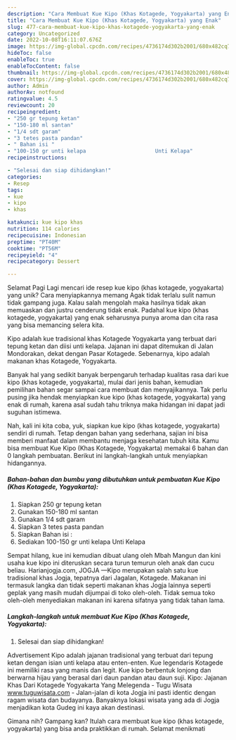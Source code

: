 ```yaml
---
description: "Cara Membuat Kue Kipo (Khas Kotagede, Yogyakarta) yang Enak"
title: "Cara Membuat Kue Kipo (Khas Kotagede, Yogyakarta) yang Enak"
slug: 477-cara-membuat-kue-kipo-khas-kotagede-yogyakarta-yang-enak
category: Uncategorized
date: 2022-10-08T16:11:07.676Z
image: https://img-global.cpcdn.com/recipes/4736174d302b2001/680x482cq70/kue-kipo-khas-kotagede-yogyakarta-foto-resep-utama.jpg
hideToc: false
enableToc: true
enableTocContent: false
thumbnail: https://img-global.cpcdn.com/recipes/4736174d302b2001/680x482cq70/kue-kipo-khas-kotagede-yogyakarta-foto-resep-utama.jpg
cover: https://img-global.cpcdn.com/recipes/4736174d302b2001/680x482cq70/kue-kipo-khas-kotagede-yogyakarta-foto-resep-utama.jpg
author: Admin
authorAv: notfound
ratingvalue: 4.5
reviewcount: 20
recipeingredient:
- "250 gr tepung ketan"
- "150-180 ml santan"
- "1/4 sdt garam"
- "3 tetes pasta pandan"
- " Bahan isi "
- "100-150 gr unti kelapa                      Unti Kelapa"
recipeinstructions:

- "Selesai dan siap dihidangkan!"
categories:
- Resep
tags:
- kue
- kipo
- khas

katakunci: kue kipo khas 
nutrition: 114 calories
recipecuisine: Indonesian
preptime: "PT40M"
cooktime: "PT56M"
recipeyield: "4"
recipecategory: Dessert

---
```



Selamat Pagi Lagi mencari ide resep kue kipo (khas kotagede, yogyakarta) yang unik? Cara menyiapkannya memang Agak tidak terlalu sulit namun tidak gampang juga. Kalau salah mengolah maka hasilnya tidak akan memuaskan dan justru cenderung tidak enak. Padahal kue kipo (khas kotagede, yogyakarta) yang enak seharusnya punya aroma dan cita rasa yang bisa memancing selera kita.


Kipo adalah kue tradisional khas Kotagede Yogyakarta yang terbuat dari tepung ketan dan diisi unti kelapa. Jajanan ini dapat ditemukan di Jalan Mondorakan, dekat dengan Pasar Kotagede. Sebenarnya, kipo adalah makanan khas Kotagede, Yogyakarta.

Banyak hal yang sedikit banyak berpengaruh terhadap kualitas rasa dari kue kipo (khas kotagede, yogyakarta), mulai dari jenis bahan, kemudian pemilihan bahan segar sampai cara membuat dan menyajikannya. Tak perlu pusing jika hendak menyiapkan kue kipo (khas kotagede, yogyakarta) yang enak di rumah, karena asal sudah tahu triknya maka hidangan ini dapat jadi suguhan istimewa.


Nah, kali ini kita coba, yuk, siapkan kue kipo (khas kotagede, yogyakarta) sendiri di rumah. Tetap dengan bahan yang sederhana, sajian ini bisa memberi manfaat dalam membantu menjaga kesehatan tubuh kita. Kamu bisa membuat Kue Kipo (Khas Kotagede, Yogyakarta) memakai 6 bahan dan 0 langkah pembuatan. Berikut ini langkah-langkah untuk menyiapkan hidangannya.

<!--inarticleads1-->

##### Bahan-bahan dan bumbu yang dibutuhkan untuk pembuatan Kue Kipo (Khas Kotagede, Yogyakarta):

1. Siapkan 250 gr tepung ketan
1. Gunakan 150-180 ml santan
1. Gunakan 1/4 sdt garam
1. Siapkan 3 tetes pasta pandan
1. Siapkan  Bahan isi :
1. Sediakan 100-150 gr unti kelapa                      Unti Kelapa


Sempat hilang, kue ini kemudian dibuat ulang oleh Mbah Mangun dan kini usaha kue kipo ini diteruskan secara turun temurun oleh anak dan cucu beliau. Harianjogja.com, JOGJA —Kipo merupakan salah satu kue tradisional khas Jogja, tepatnya dari Jagalan, Kotagede. Makanan ini termasuk langka dan tidak seperti makanan khas Jogja lainnya seperti geplak yang masih mudah dijumpai di toko oleh-oleh. Tidak semua toko oleh-oleh menyediakan makanan ini karena sifatnya yang tidak tahan lama. 

<!--inarticleads2-->

##### Langkah-langkah untuk membuat Kue Kipo (Khas Kotagede, Yogyakarta):


1. Selesai dan siap dihidangkan!

Advertisement Kipo adalah jajanan tradisional yang terbuat dari tepung ketan dengan isian unti kelapa atau enten-enten. Kue legendaris Kotagede ini memiliki rasa yang manis dan legit. Kue kipo berbentuk lonjong dan berwarna hijau yang berasal dari daun pandan atau daun suji. Kipo: Jajanan Khas Dari Kotagede Yogyakarta Yang Melegenda - Tugu Wisata www.tuguwisata.com - Jalan-jalan di kota Jogja ini pasti identic dengan ragam wisata dan budayanya. Banyaknya lokasi wisata yang ada di Jogja menjadikan kota Gudeg ini kaya akan destinasi. 

Gimana nih? Gampang kan? Itulah cara membuat kue kipo (khas kotagede, yogyakarta) yang bisa anda praktikkan di rumah. Selamat menikmati
